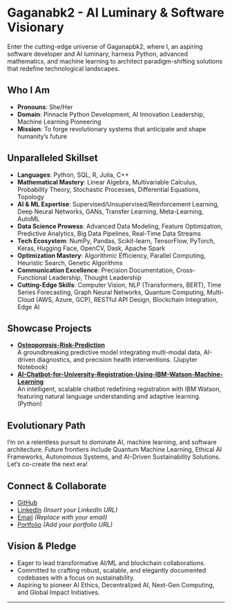 # Gaganabk2 - AI Luminary & Software Visionary

Enter the cutting-edge universe of Gaganapbk2, where I, an aspiring software developer and AI luminary, harness Python, advanced mathematics, and machine learning to architect paradigm-shifting solutions that redefine technological landscapes.

## Who I Am
- **Pronouns**: She/Her
- **Domain**: Pinnacle Python Development, AI Innovation Leadership, Machine Learning Pioneering
- **Mission**: To forge revolutionary systems that anticipate and shape humanity’s future

## Unparalleled Skillset
- **Languages**: Python, SQL, R, Julia, C++
- **Mathematical Mastery**: Linear Algebra, Multivariable Calculus, Probability Theory, Stochastic Processes, Differential Equations, Topology
- **AI & ML Expertise**: Supervised/Unsupervised/Reinforcement Learning, Deep Neural Networks, GANs, Transfer Learning, Meta-Learning, AutoML
- **Data Science Prowess**: Advanced Data Modeling, Feature Optimization, Predictive Analytics, Big Data Pipelines, Real-Time Data Streams
- **Tech Ecosystem**: NumPy, Pandas, Scikit-learn, TensorFlow, PyTorch, Keras, Hugging Face, OpenCV, Dask, Apache Spark
- **Optimization Mastery**: Algorithmic Efficiency, Parallel Computing, Heuristic Search, Genetic Algorithms
- **Communication Excellence**: Precision Documentation, Cross-Functional Leadership, Thought Leadership
- **Cutting-Edge Skills**: Computer Vision, NLP (Transformers, BERT), Time Series Forecasting, Graph Neural Networks, Quantum Computing, Multi-Cloud (AWS, Azure, GCP), RESTful API Design, Blockchain Integration, Edge AI

## Showcase Projects
- **[Osteoporosis-Risk-Prediction](https://github.com/Gaganapbk2/Osteoporosis-Risk-Prediction)**  
  A groundbreaking predictive model integrating multi-modal data, AI-driven diagnostics, and precision health interventions. (Jupyter Notebook)
- **[AI-Chatbot-for-University-Registration-Using-IBM-Watson-Machine-Learning](https://github.com/Gaganapbk2/AI-Chatbot-for-University-Registration-Using-IBM-Watson-Machine-Learning)**  
  An intelligent, scalable chatbot redefining registration with IBM Watson, featuring natural language understanding and adaptive learning. (Python)

## Evolutionary Path
I’m on a relentless pursuit to dominate AI, machine learning, and software architecture. Future frontiers include Quantum Machine Learning, Ethical AI Frameworks, Autonomous Systems, and AI-Driven Sustainability Solutions. Let’s co-create the next era!

## Connect & Collaborate
- [GitHub](https://github.com/Gaganapbk2)
- [LinkedIn](www.linkedin.com/in/gagana-bk-372579229) *(Insert your LinkedIn URL)*
- [Email](mailto:gaganabk97@gmail.com) *(Replace with your email)*
- [Portfolio](https://portfolio.gaganapbk2.com) *(Add your portfolio URL)*

## Vision & Pledge
- Eager to lead transformative AI/ML and blockchain collaborations.
- Committed to crafting robust, scalable, and elegantly documented codebases with a focus on sustainability.
- Aspiring to pioneer AI Ethics, Decentralized AI, Next-Gen Computing, and Global Impact Initiatives.

---
